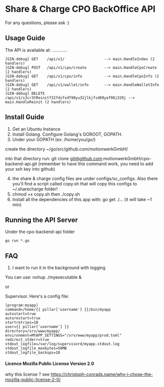 # Share & Charge CPO BackOffice API

For any questions, please ask :)

## Usage Guide

The API is available at: ............


~~~~
[GIN-debug] GET    /api/v1/                  --> main.HandleIndex (2 handlers)
[GIN-debug] POST   /api/v1/cpo/create        --> main.HandleCpoCreate (2 handlers)
[GIN-debug] GET    /api/v1/cpo/info          --> main.HandleCpoInfo (2 handlers)
[GIN-debug] GET    /api/v1/wallet/info       --> main.HandleWalletInfo (2 handlers)
[GIN-debug] DELETE /api/v1/s3cr3tReinitf32fdsfsdf98yu32jlkjfsd89yaf98j320j --> main.HandleReinit (2 handlers)
~~~~


## Install Guide

1. Get an Ubuntu Instance
2. Install Golang. Configure Golang's GOROOT, GOPATH.
3. Under your GOPATH (ex: /home/you/go/)

create the directory ~/go/src/github.com/motionwerkGmbH/

into that directory run: git clone git@github.com:motionwerkGmbH/cpo-backend-api.git (remember to have this command work, you need to add your ssh key into github)

4. the share & charge config files are under configs/sc_configs. Also there you'll find a script called copy.sh that will copy this configs to ~/.sharecharge folder!
5. chmod +x copy.sh then ./copy.sh
6. Install all the dependencies of this app with: go get ./...  (it will take ~1 min)

## Running the API Server

Under the cpo-backend-api folder

~~~~
go run *.go
~~~~


## FAQ

1. I want to run it in the background with logging

You can use: nohup ./myexecutable &

or

Supervisor. Here's a config file:

~~~~
[program:myapp]
command=/home/{{ pillar['username'] }}/bin/myapp
autostart=true
autorestart=true
startretries=10
user={{ pillar['username'] }}
directory=/srv/www/myapp/
environment=MYAPP_SETTINGS="/srv/www/myapp/prod.toml"
redirect_stderr=true
stdout_logfile=/var/log/supervisord/myapp.stdout.log
stdout_logfile_maxbytes=50MB
stdout_logfile_backups=10
~~~~


#### Licence Mozilla Public License Version 2.0

why this license ? see https://christoph-conrads.name/why-i-chose-the-mozilla-public-license-2-0/